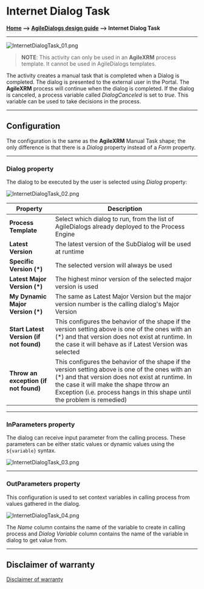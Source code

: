 # Internet Dialog Task

**[Home](/) --> [AgileDialogs design guide](/guides/AgileDialogs-DesignGuide.md) --> Internet Dialog Task**

---

![InternetDialogTask_01.png](../media/AgileDialogsDesignGuide/InternetDialogTask_01.png)

> **NOTE**: This activity can only be used in an **AgileXRM** process template. It
cannot be used in AgileDialogs templates.

The activity creates a manual task that is completed when a Dialog is completed. The dialog is presented to the external user in the Portal. The **AgileXRM** process will continue when the dialog is completed. If the dialog is canceled, a process variable called *DialogCanceled* is set to *true.* This variable can be used to take decisions in the process.

---

## Configuration

The configuration is the same as the **AgileXRM** Manual Task shape; the only
difference is that there is a *Dialog* property instead of a *Form* property.

---

### Dialog property

The dialog to be executed by the user is selected using *Dialog* property:

![InternetDialogTask_02.png](../media/AgileDialogsDesignGuide/InternetDialogTask_02.png)

|**Property**| Description |
|---|---|
| **Process Template**| Select which dialog to run, from the list of AgileDialogs already deployed to the Process Engine|
| **Latest Version**| The latest version of the SubDialog will be used at runtime |
| **Specific Version (\*)** | The selected version will always be used |
| **Latest Major Version (\*)** | The highest minor version of the selected major version is used |
| **My Dynamic Major Version (\*)** | The same as Latest Major Version but the major version number is the calling dialog's Major Version |
| **Start Latest Version (if not found)** | This configures the behavior of the shape if the version setting above is one of the ones with an (\*) and that version does not exist at runtime. In the case it will behave as if Latest Version was selected |
| **Throw an exception (if not found)** | This configures the behavior of the shape if the version setting above is one of the ones with an (\*) and that version does not exist at runtime. In the case it will make the shape throw an Exception (i.e. process hangs in this shape until the problem is remedied) |

---

### InParameters property

The dialog can receive input parameter from the calling process. These parameters can be either static values or dynamic values using the `${variable}` syntax.

![InternetDialogTask_03.png](../media/AgileDialogsDesignGuide/InternetDialogTask_03.png)

---

### OutParameters property

This configuration is used to set context variables in calling process from values gathered in the dialog.

![InternetDialogTask_04.png](../media/AgileDialogsDesignGuide/InternetDialogTask_04.png)

The *Name* column contains the name of the variable to create in calling process and *Dialog Variable* column contains the name of the variable in dialog to get value from.

---

## Disclaimer of warranty

[Disclaimer of warranty](DisclaimerOfWarranty.md)
